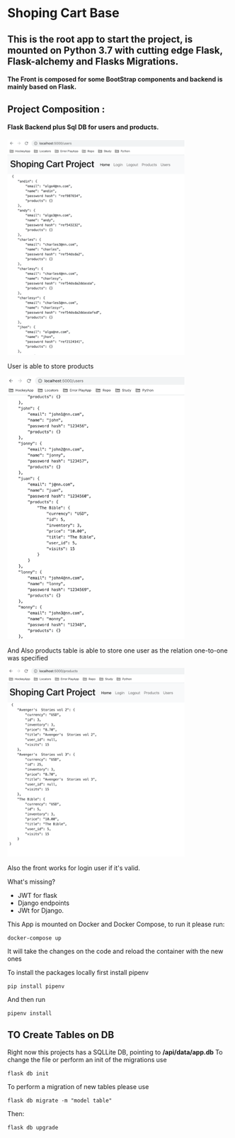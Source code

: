 # Shoping Cart Base
## This is the root app to start the project, is mounted on Python 3.7 with cutting edge Flask, Flask-alchemy and Flasks Migrations.

#### The Front is composed for some BootStrap components and backend is mainly based on Flask. 

## Project Composition : 

#### Flask Backend plus Sql DB for users and products. 
<img src='static/users.png' width="400">

User is able to store products 

<img src='static/users2.png' width="400">

And Also products table is able to store one user as the relation one-to-one was specified 

<img src='static/product.png' width="400">

Also the front works for login user if it's valid.

What's missing?
 - JWT for flask
 - Django endpoints
 - JWt for Django. 
 
 









This App is mounted on Docker and Docker Compose, to run it please run:

```
docker-compose up
```

It will take the changes on the code and reload the container with the new ones

To install the packages locally first install pipenv
```
pip install pipenv
```
And then run 
```
pipenv install
```

## TO Create Tables on DB
Right now this projects has a SQLLite DB, pointing to **/api/data/app.db** 
To change the file or perform an init of the migrations use
```
flask db init
```
To perform a migration
of new tables please use
```
flask db migrate -m "model table"
```
Then:
```
flask db upgrade
```
